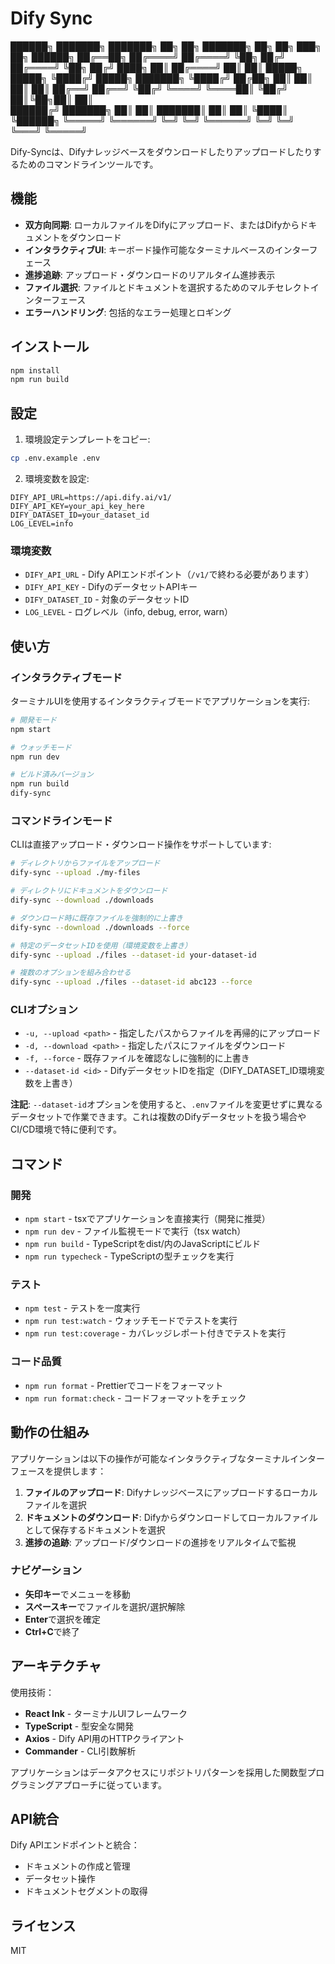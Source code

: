 # Dify Sync

 ██████╗  ███████╗ ███████╗ ██╗   ██╗        ███████╗ ██╗   ██╗ ███╗   ██╗  ██████╗
 ██╔══██╗ ██╔════╝ ██╔════╝ ╚██╗ ██╔╝        ██╔════╝ ╚██╗ ██╔╝ ████╗  ██║ ██╔════╝
 ██║  ██║ █████╗   █████╗    ╚████╔╝  █████╗ ███████╗  ╚████╔╝  ██╔██╗ ██║ ██║     
 ██║  ██║ ██╔══╝   ██╔══╝     ╚██╔╝   ╚════╝ ╚════██║   ╚██╔╝   ██║╚██╗██║ ██║     
 ██████╔╝ ███████╗ ██║         ██║           ███████║    ██║    ██║ ╚████║ ╚██████╗
 ╚═════╝  ╚══════╝ ╚═╝         ╚═╝           ╚══════╝    ╚═╝    ╚═╝  ╚═══╝  ╚═════╝

Dify-Syncは、Difyナレッジベースをダウンロードしたりアップロードしたりするためのコマンドラインツールです。

## 機能

- **双方向同期**: ローカルファイルをDifyにアップロード、またはDifyからドキュメントをダウンロード
- **インタラクティブUI**: キーボード操作可能なターミナルベースのインターフェース
- **進捗追跡**: アップロード・ダウンロードのリアルタイム進捗表示
- **ファイル選択**: ファイルとドキュメントを選択するためのマルチセレクトインターフェース
- **エラーハンドリング**: 包括的なエラー処理とロギング

## インストール

```bash
npm install
npm run build
```

## 設定

1. 環境設定テンプレートをコピー:
```bash
cp .env.example .env
```

2. 環境変数を設定:
```
DIFY_API_URL=https://api.dify.ai/v1/
DIFY_API_KEY=your_api_key_here
DIFY_DATASET_ID=your_dataset_id
LOG_LEVEL=info
```

### 環境変数

- `DIFY_API_URL` - Dify APIエンドポイント（`/v1/`で終わる必要があります）
- `DIFY_API_KEY` - DifyのデータセットAPIキー
- `DIFY_DATASET_ID` - 対象のデータセットID
- `LOG_LEVEL` - ログレベル（info, debug, error, warn）

## 使い方

### インタラクティブモード

ターミナルUIを使用するインタラクティブモードでアプリケーションを実行:

```bash
# 開発モード
npm start

# ウォッチモード
npm run dev

# ビルド済みバージョン
npm run build
dify-sync
```

### コマンドラインモード

CLIは直接アップロード・ダウンロード操作をサポートしています:

```bash
# ディレクトリからファイルをアップロード
dify-sync --upload ./my-files

# ディレクトリにドキュメントをダウンロード
dify-sync --download ./downloads

# ダウンロード時に既存ファイルを強制的に上書き
dify-sync --download ./downloads --force

# 特定のデータセットIDを使用（環境変数を上書き）
dify-sync --upload ./files --dataset-id your-dataset-id

# 複数のオプションを組み合わせる
dify-sync --upload ./files --dataset-id abc123 --force
```

### CLIオプション

- `-u, --upload <path>` - 指定したパスからファイルを再帰的にアップロード
- `-d, --download <path>` - 指定したパスにファイルをダウンロード
- `-f, --force` - 既存ファイルを確認なしに強制的に上書き
- `--dataset-id <id>` - DifyデータセットIDを指定（DIFY_DATASET_ID環境変数を上書き）

**注記**: `--dataset-id`オプションを使用すると、`.env`ファイルを変更せずに異なるデータセットで作業できます。これは複数のDifyデータセットを扱う場合やCI/CD環境で特に便利です。

## コマンド

### 開発

- `npm start` - tsxでアプリケーションを直接実行（開発に推奨）
- `npm run dev` - ファイル監視モードで実行（tsx watch）
- `npm run build` - TypeScriptをdist/内のJavaScriptにビルド
- `npm run typecheck` - TypeScriptの型チェックを実行

### テスト

- `npm test` - テストを一度実行
- `npm run test:watch` - ウォッチモードでテストを実行
- `npm run test:coverage` - カバレッジレポート付きでテストを実行

### コード品質

- `npm run format` - Prettierでコードをフォーマット
- `npm run format:check` - コードフォーマットをチェック

## 動作の仕組み

アプリケーションは以下の操作が可能なインタラクティブなターミナルインターフェースを提供します：

1. **ファイルのアップロード**: Difyナレッジベースにアップロードするローカルファイルを選択
2. **ドキュメントのダウンロード**: Difyからダウンロードしてローカルファイルとして保存するドキュメントを選択
3. **進捗の追跡**: アップロード/ダウンロードの進捗をリアルタイムで監視

### ナビゲーション

- **矢印キー**でメニューを移動
- **スペースキー**でファイルを選択/選択解除
- **Enter**で選択を確定
- **Ctrl+C**で終了

## アーキテクチャ

使用技術：
- **React Ink** - ターミナルUIフレームワーク
- **TypeScript** - 型安全な開発
- **Axios** - Dify API用のHTTPクライアント
- **Commander** - CLI引数解析

アプリケーションはデータアクセスにリポジトリパターンを採用した関数型プログラミングアプローチに従っています。

## API統合

Dify APIエンドポイントと統合：
- ドキュメントの作成と管理
- データセット操作
- ドキュメントセグメントの取得

## ライセンス

MIT